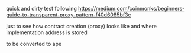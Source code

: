 quick and dirty test following https://medium.com/coinmonks/beginners-guide-to-transparent-proxy-pattern-f40d6085bf3c

just to see how contract creation (proxy) looks like and where implementation address is stored

to be converted to ape
